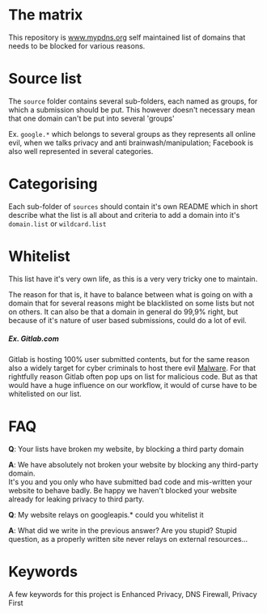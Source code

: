# The matrix

This repository is www.mypdns.org self maintained list of domains that 
needs to be blocked for various reasons.

# Source list
The `source` folder contains several sub-folders, each named as groups, 
for which a submission should be put. This however doesn't necessary 
mean that one domain can't be put into several 'groups'

Ex. `google.*` which belongs to several groups as they represents all 
online evil, when we talks privacy and anti brainwash/manipulation; 
Facebook is also well represented in several categories.

# Categorising
Each sub-folder of `sources` should contain it's own README which in 
short describe what the list is all about and criteria to add a domain 
into it's `domain.list` or `wildcard.list`

# Whitelist
This list have it's very own life, as this is a very very tricky one to 
maintain.

The reason for that is, it have to balance between what is going on with 
a domain that for several reasons might be blacklisted on some lists 
but not on others. It can also be that a domain in general do 99,9% 
right, but because of it's nature of user based submissions, could do a 
lot of evil.

##### Ex. Gitlab.com

Gitlab is hosting 100% user submitted contents, but for the same reason also a 
widely target for cyber criminals to host there evil 
[Malware](https://en.wikipedia.org/wiki/Malware). For that rightfully 
reason Gitlab often pop ups on list for malicious code. But as that 
would have a huge influence on our workflow, it would of curse have to be 
whitelisted on our list.

# FAQ
**Q**: Your lists have broken my website, by blocking a third party 
domain

**A**: We have absolutely not broken your website by blocking any 
third-party domain.  
It's you and you only who have submitted bad code and mis-written your 
website to behave badly. Be happy we haven't blocked your website 
already for leaking privacy to third party.

**Q**: My website relays on googleapis.* could you whitelist it

**A**: What did we write in the previous answer? Are you stupid?
Stupid question, as a properly written site never relays on external 
resources...

# Keywords
A few keywords for this project is Enhanced Privacy, DNS Firewall, 
Privacy First

